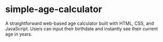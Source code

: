 # simple-age-calculator
A straightforward web-based age calculator built with HTML, CSS, and JavaScript. Users can input their birthdate and instantly see their current age in years.
